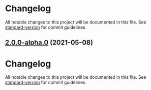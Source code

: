 # Changelog

All notable changes to this project will be documented in this file. See [standard-version](https://github.com/conventional-changelog/standard-version) for commit guidelines.

## [2.0.0-alpha.0](https://github.com/snowyu/boolean-type.js/compare/v0.1.1...v2.0.0-alpha.0) (2021-05-08)

# Changelog

All notable changes to this project will be documented in this file. See [standard-version](https://github.com/conventional-changelog/standard-version) for commit guidelines.
